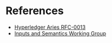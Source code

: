 # References

- [Hyperledger Aries RFC-0013](https://github.com/hyperledger/aries-rfcs/tree/main/concepts/0013-overlays)
- [Inputs and Semantics Working Group](https://wiki.trustoverip.org/display/HOME/Inputs+and+Semantics+Working+Group)
